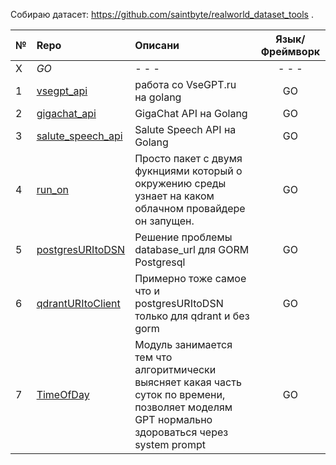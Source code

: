 Собираю датасет: https://github.com/saintbyte/realworld_dataset_tools . 



 №   |   Repo                                                                   |         Описани                                                                                                                                  |Язык/Фреймворк |
-----|:-------------------------------------------------------------------------|:-------------------------------------------------------------------------------------------------------------------------------------------------|:-------------:|
  X  |   *GO*                                                                   |  - - -                                                                                                                                           | - - -         |
  1  |  [vsegpt_api](https://github.com/saintbyte/vsegpt_api)                   | работа со VseGPT.ru на golang                                                                                                                    |  GO           |
  2  |  [gigachat_api](https://github.com/saintbyte/gigachat_api)               | GigaChat API на Golang                                                                                                                           |  GO           | 
  3  |  [salute_speech_api](https://github.com/saintbyte/salute_speech_api)     | Salute Speech API на Golang                                                                                                                      |  GO           | 
  4  |  [run_on](https://github.com/saintbyte/run_on)                           | Просто пакет с двумя фукнциями который о окружению среды узнает на каком облачном провайдере он запущен.                                         |  GO           | 
  5  |  [postgresURItoDSN](https://github.com/saintbyte/postgresURItoDSN)       | Решение проблемы database_url для GORM Postgresql                                                                                                |  GO           | 
  6  |  [qdrantURItoClient](https://github.com/saintbyte/qdrantURItoClient)     | Примерно тоже самое что и postgresURItoDSN только для qdrant и без gorm                                                                          |  GO           |
  7  |  [TimeOfDay](https://github.com/saintbyte/TimeOfDay)                     | Модуль занимается тем что алгоритмически выясняет какая часть суток по времени, позволяет моделям GPT нормально здороваться через system prompt  |  GO           |


